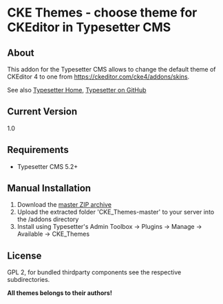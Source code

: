 # CKE Themes - choose theme for CKEditor in Typesetter CMS

## About
This addon for the Typesetter CMS allows to change the default theme of CKEditor 4 to one from https://ckeditor.com/cke4/addons/skins.

See also [Typesetter Home](http://www.typesettercms.com), [Typesetter on GitHub](https://github.com/Typesetter/Typesetter)


## Current Version 
1.0


## Requirements ##
* Typesetter CMS 5.2+


## Manual Installation ##
1. Download the [master ZIP archive](https://github.com/mahotilo/CKE_Themes/archive/master.zip)
2. Upload the extracted folder 'CKE_Themes-master' to your server into the /addons directory
3. Install using Typesetter's Admin Toolbox &rarr; Plugins &rarr; Manage &rarr; Available &rarr; CKE_Themes


## License
GPL 2, for bundled thirdparty components see the respective subdirectories.

**All themes belongs to their authors!**
